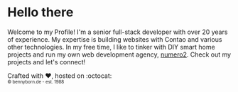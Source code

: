 # Hello there
Welcome to my Profile! I'm a senior full-stack developer with over 20 years of experience. My expertise is building websites with Contao and various other technologies. In my free time, I like to tinker with DIY smart home projects and run my own web development agency, [numero2](https://numero2.de). Check out my projects and let's connect!

<div align="left">
    Crafted with ❤️, hosted on :octocat:<br>
    <sub><sup>© bennyborn.de - est. 1988</sup></sub>
</div>
